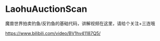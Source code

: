 # LaohuAuctionScan

魔兽世界拍卖钓鱼/反钓鱼的基础代码，讲解视频在这里，请给个关注+三连哦

https://www.bilibili.com/video/BV1hv41187Q5/
